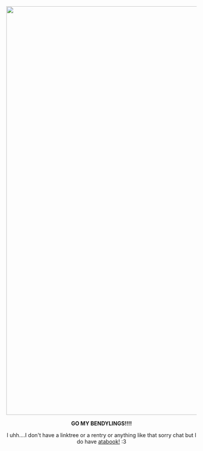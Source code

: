 <div align="center">
 
 <img width="1920" height="1080" alt="image" src="https://github.com/user-attachments/assets/812f1109-2e2b-4f26-87ac-180c0cb87a93" />
 
 **GO MY BENDYLINGS!!!!**

 I uhh....I don't have a linktree or a rentry or anything like that sorry chat but I do have [atabook!](https://frostnik.atabook.org/) :3

